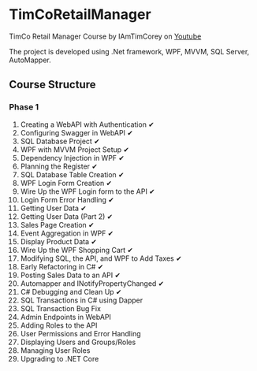 # TimCoRetailManager
TimCo Retail Manager Course by IAmTimCorey on [Youtube](https://www.youtube.com/playlist?list=PLLWMQd6PeGY0bEMxObA6dtYXuJOGfxSPx) 

The project is developed using .Net framework, WPF, MVVM, SQL Server, AutoMapper.

## Course Structure

### Phase 1
1. Creating a WebAPI with Authentication ✔
2. Configuring Swagger in WebAPI ✔
3. SQL Database Project ✔
4. WPF with MVVM Project Setup ✔
5. Dependency Injection in WPF ✔
6. Planning the Register ✔
7. SQL Database Table Creation ✔
8. WPF Login Form Creation ✔
9. Wire Up the WPF Login form to the API ✔
10. Login Form Error Handling ✔
11. Getting User Data ✔
12. Getting User Data (Part 2) ✔
13. Sales Page Creation ✔
14. Event Aggregation in WPF ✔
15. Display Product Data ✔
16. Wire Up the WPF Shopping Cart ✔
17. Modifying SQL, the API, and WPF to Add Taxes ✔
18. Early Refactoring in C# ✔
19. Posting Sales Data to an API ✔
20. Automapper and INotifyPropertyChanged ✔
21. C# Debugging and Clean Up ✔
22. SQL Transactions in C# using Dapper 
23. SQL Transaction Bug Fix 
24. Admin Endpoints in WebAPI 
25. Adding Roles to the API 
26. User Permissions and Error Handling 
27. Displaying Users and Groups/Roles 
28. Managing User Roles
29. Upgrading to .NET Core 
